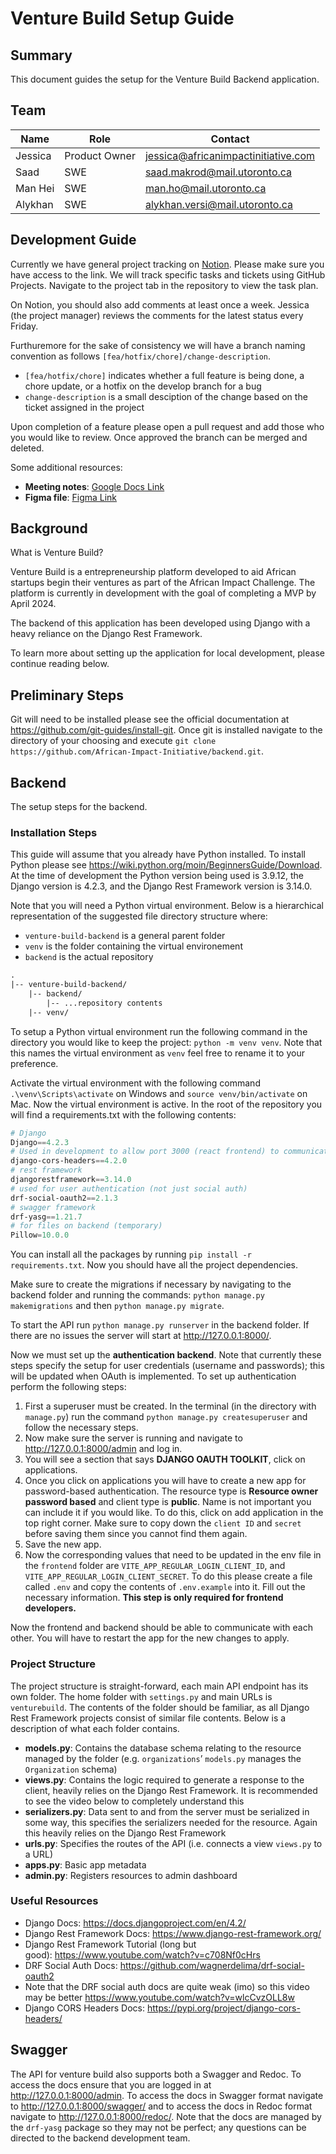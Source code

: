 # Venture Build Setup Guide

## Summary

This document guides the setup for the Venture Build Backend application.

## Team

| Name | Role | Contact |
|---|---|---|
| Jessica | Product Owner | <jessica@africanimpactinitiative.com> |
| Saad | SWE | <saad.makrod@mail.utoronto.ca> |
| Man Hei | SWE | <man.ho@mail.utoronto.ca> |
| Alykhan | SWE | <alykhan.versi@mail.utoronto.ca> |

## Development Guide

Currently we have general project tracking on [Notion](https://www.notion.so/8ba829f8b0dd48e8a17ebd28df4d2d9a?v=81c9ee79dec94beda40c150972ceff65). Please make sure you have access to the link. We will track specific tasks and tickets using GitHub Projects. Navigate to the project tab in the repository to view the task plan.

On Notion, you should also add comments at least once a week. Jessica (the project manager) reviews the comments for the latest status every Friday.

Furthuremore for the sake of consistency we will have a branch naming convention as follows `[fea/hotfix/chore]/change-description`.

- `[fea/hotfix/chore]` indicates whether a full feature is being done, a chore update, or a hotfix on the develop branch for a bug
- `change-description` is a small desciption of the change based on the ticket assigned in the project

Upon completion of a feature please open a pull request and add those who you would like to review. Once approved the branch can be merged and deleted.

Some additional resources:

- **Meeting notes**: [Google Docs Link](https://docs.google.com/document/d/14ANfxa0CUgF6XR9H8Xx3c1zYaqNO5UxUAivhAaCX-ww/edit?usp=sharing)
- **Figma file**: [Figma Link](https://www.figma.com/file/o1aa3g3c8wKzJ0wgPhDmoe/Venture-Build-Design-Delivery?type=design&node-id=0-1&mode=design&t=afHZOu4M6Cui13YX-0)

## Background

What is Venture Build?

Venture Build is a entrepreneurship platform developed to aid African startups begin their ventures as part of the African Impact Challenge. The platform is currently in development with the goal of completing a MVP by April 2024.

The backend of this application has been developed using Django with a heavy reliance on the Django Rest Framework.

To learn more about setting up the application for local development, please continue reading below.

## Preliminary Steps

Git will need to be installed please see the official documentation at <https://github.com/git-guides/install-git>. Once git is installed navigate to the directory of your choosing and execute `git clone https://github.com/African-Impact-Initiative/backend.git`.

## Backend

The setup steps for the backend.

### Installation Steps

This guide will assume that you already have Python installed. To install Python please see <https://wiki.python.org/moin/BeginnersGuide/Download>. At the time of development the Python version being used is 3.9.12, the Django version is 4.2.3, and the Django Rest Framework version is 3.14.0.

Note that you will need a Python virtual environment. Below is a hierarchical representation of the suggested file directory structure where:

- `venture-build-backend` is a general parent folder
- `venv` is the folder containing the virtual environement
- `backend` is the actual repository

```txt
.
|-- venture-build-backend/
    |-- backend/
        |-- ...repository contents
    |-- venv/
```

To setup a Python virtual environment run the following command in the directory you would like to keep the project: `python -m venv venv`. Note that this names the virtual environment as `venv` feel free to rename it to your preference.

Activate the virtual environment with the following command `.\venv\Scripts\activate` on Windows and `source venv/bin/activate` on Mac. Now the virtual environment is active. In the root of the repository you will find a requirements.txt with the following contents:

```powershell
# Django
Django==4.2.3
# Used in development to allow port 3000 (react frontend) to communicate with server
django-cors-headers==4.2.0
# rest framework
djangorestframework==3.14.0
# used for user authentication (not just social auth)
drf-social-oauth2==2.1.3
# swagger framework
drf-yasg==1.21.7
# for files on backend (temporary)
Pillow=10.0.0
```

You can install all the packages by running `pip install -r requirements.txt`. Now you should have all the project dependencies.

Make sure to create the migrations if necessary by navigating to the backend folder and running the commands: `python manage.py makemigrations` and then `python manage.py migrate`.

To start the API run `python manage.py runserver` in the backend folder. If there are no issues the server will start at <http://127.0.0.1:8000/>.

Now we must set up the **authentication backend**. Note that currently these steps specify the setup for user credentials (username and passwords); this will be updated when OAuth is implemented. To set up authentication perform the following steps:

1. First a superuser must be created. In the terminal (in the directory with `manage.py`) run the command `python manage.py createsuperuser` and follow the necessary steps.
2. Now make sure the server is running and navigate to <http://127.0.0.1:8000/admin> and log in.
3. You will see a section that says **DJANGO OAUTH TOOLKIT**, click on applications.
4. Once you click on applications you will have to create a new app for password-based authentication. The resource type is **Resource owner password based** and client type is **public**. Name is not important you can include it if you would like. To do this, click on add application in the top right corner. Make sure to copy down the `client ID` and `secret` before saving them since you cannot find them again.
5. Save the new app.
6. Now the corresponding values that need to be updated in the env file in the `frontend` folder are `VITE_APP_REGULAR_LOGIN_CLIENT_ID`, and `VITE_APP_REGULAR_LOGIN_CLIENT_SECRET`. To do this please create a file called `.env` and copy the contents of `.env.example` into it. Fill out the necessary information. **This step is only required for frontend developers.**

Now the frontend and backend should be able to communicate with each other. You will have to restart the app for the new changes to apply.

### Project Structure

The project structure is straight-forward, each main API endpoint has its own folder. The home folder with `settings.py` and main URLs is `venturebuild`. The contents of the folder should be familiar, as all Django Rest Framework projects consist of similar file contents. Below is a description of what each folder contains.

- **models.py**: Contains the database schema relating to the resource managed by the folder (e.g. `organizations`’ `models.py` manages the `Organization` schema)
- **views.py**: Contains the logic required to generate a response to the client, heavily relies on the Django Rest Framework. It is recommended to see the video below to completely understand this
- **serializers.py**: Data sent to and from the server must be serialized in some way, this specifies the serializers needed for the resource. Again this heavily relies on the Django Rest Framework
- **urls.py**: Specifies the routes of the API (i.e. connects a view `views.py` to a URL)
- **apps.py**: Basic app metadata
- **admin.py**: Registers resources to admin dashboard

### **Useful Resources**

- Django Docs: <https://docs.djangoproject.com/en/4.2/>
- Django Rest Framework Docs: <https://www.django-rest-framework.org/>
- Django Rest Framework Tutorial (long but good): <https://www.youtube.com/watch?v=c708Nf0cHrs>
- DRF Social Auth Docs: <https://github.com/wagnerdelima/drf-social-oauth2>
- Note that the DRF social auth docs are quite weak (imo) so this video may be better <https://www.youtube.com/watch?v=wlcCvzOLL8w>
- Django CORS Headers Docs: <https://pypi.org/project/django-cors-headers/>

## Swagger

The API for venture build also supports both a Swagger and Redoc. To access the docs ensure that you are logged in at <http://127.0.0.1:8000/admin>. To access the docs in Swagger format navigate to <http://127.0.0.1:8000/swagger/> and to access the docs in Redoc format navigate to <http://127.0.0.1:8000/redoc/>. Note that the docs are managed by the `drf-yasg` package so they may not be perfect; any questions can be directed to the backend development team.
